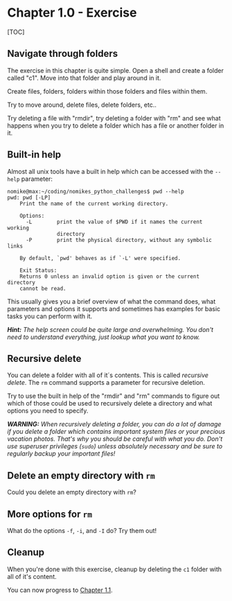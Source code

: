 # Chapter 1.0 - Exercise

[TOC]

## Navigate through folders

The exercise in this chapter is quite simple. Open a shell and create a folder called "c1".
Move into that folder and play around in it.

Create files, folders, folders within those folders and files within them.

Try to move around, delete files, delete folders, etc..

Try deleting a file with "rmdir", try deleting a folder with "rm" and see what happens when you try to delete a folder which has a file or another folder in it.

## Built-in help

Almost all unix tools have a built in help which can be accessed with the `--help` parameter:

```plaintext
nomike@max:~/coding/nomikes_python_challenges$ pwd --help
pwd: pwd [-LP]
    Print the name of the current working directory.
    
    Options:
      -L        print the value of $PWD if it names the current working
                directory
      -P        print the physical directory, without any symbolic links
    
    By default, `pwd' behaves as if `-L' were specified.
    
    Exit Status:
    Returns 0 unless an invalid option is given or the current directory
    cannot be read.
```

This usually gives you a brief overview of what the command does, what parameters and options it supports and sometimes has examples for basic tasks you can perform with it.

***Hint:** The help screen could be quite large and overwhelming. You don't need to understand everything, just lookup what you want to know.*

## Recursive delete

You can delete a folder with all of it´s contents. This is called *recursive delete*.
The `rm` command supports a parameter for recursive deletion.

Try to use the built in help of the "rmdir" and "rm" commands to figure out which of those could be used to recursively delete a directory and what options you need to specify.

***WARNING:** When recursively deleting a folder, you can do a lot of damage if you delete a folder which contains important system files or your precious vacation photos. That's why you should be careful with what you do. Don't use superuser privileges (`sudo`) unless absolutely necessary and be sure to regularly backup your important files!*

## Delete an empty directory with `rm`

Could you delete an empty directory with `rm`?

## More options for `rm`

What do the options `-f`, `-i`, and `-I` do? Try them out!

## Cleanup

When you're done with this exercise, cleanup by deleting the `c1` folder with all of it's content.

You can now progress to [Chapter 1.1](../../1.1/).
